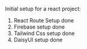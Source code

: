 Initial setup for a react project:
1. React Route Setup done
2. Firebase setup done
3. Tailwind Css setup done
4. DaisyUI setup done
